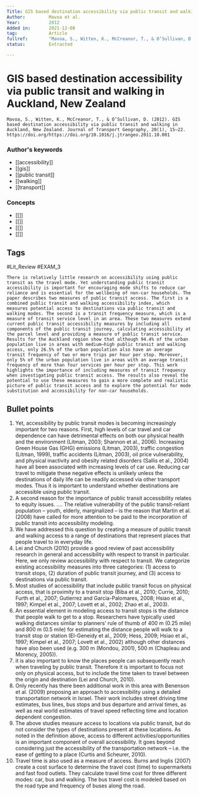 ```yaml
---
Title: GIS based destination accessibility via public transit and walking in Auckland, New Zealand
Author:			Mavoa et al.
Year:			2012
Added in:		2021-12-08
tag:			Article
fullref: 		"Mavoa, S., Witten, K., McCreanor, T., & O’Sullivan, D. (2012). GIS based destination accessibility via public transit and walking in Auckland, New Zealand. Journal of Transport Geography, 20(1), 15–22. https://doi.org/https://doi.org/10.1016/j.jtrangeo.2011.10.001"
status:			Extracted 

---
```


# GIS based destination accessibility via public transit and walking in Auckland, New Zealand 

```ad-quote
Mavoa, S., Witten, K., McCreanor, T., & O’Sullivan, D. (2012). GIS based destination accessibility via public transit and walking in Auckland, New Zealand. Journal of Transport Geography, 20(1), 15–22. https://doi.org/https://doi.org/10.1016/j.jtrangeo.2011.10.001
```
### Author's keywords
- [[accessibility]]
- [[gis]]
- [[public transit]]
- [[walking]]
- [[transport]]
### Concepts
- [[]]
- [[]]
- [[]]
- [[]]
## Tags
#Lit_Review
#EXAM_3 


```ad-abstract
There is relatively little research on accessibility using public transit as the travel mode. Yet understanding public transit accessibility is important for encouraging mode shifts to reduce car reliance and is essential for the wellbeing of non-car households. The paper describes two measures of public transit access. The first is a combined public transit and walking accessibility index, which measures potential access to destinations via public transit and walking modes. The second is a transit frequency measure, which is a measure of transit service level in an area. These two measures extend current public transit accessibility measures by including all components of the public transit journey, calculating accessibility at the parcel level and providing a measure of public transit service. Results for the Auckland region show that although 94.4% of the urban population live in areas with medium–high public transit and walking access, only 26.5% of the urban population also have an average transit frequency of two or more trips per hour per stop. Moreover, only 5% of the urban population live in areas with an average transit frequency of more than four services per hour per stop. This work highlights the importance of including measures of transit frequency when investigating public transit access. The results also reveal the potential to use these measures to gain a more complete and realistic picture of public transit access and to explore the potential for mode substitution and accessibility for non-car households.
```

## Bullet points 
1. Yet, accessibility by public transit modes is becoming increasingly important for two reasons. First, high levels of car travel and car dependence can have detrimental effects on both our physical health and the environment (Litman, 2003; Shannon et al., 2006). Increasing Green House Gas (GHG) emissions (Litman, 2003), traffic congestion (Litman, 1999), traffic accidents (Litman, 2003), oil price vulnerability, and physical inactivity and obesity related disorders (Sallis et al., 2004) have all been associated with increasing levels of car use. Reducing car travel to mitigate these negative effects is unlikely unless the destinations of daily life can be readily accessed via other transport modes. Thus it is important to understand whether destinations are accessible using public transit.
2. A second reason for the importance of public transit accessibility relates to equity issues. …. The relative vulnerability of the public transit-reliant population – youth, elderly, marginalized – is the reason that Martin et al. (2008) have called for more attention to be paid to the incorporation of public transit into accessibility modeling.
3. We have addressed this question by creating a measure of public transit and walking access to a range of destinations that represent places that people travel to in everyday life.
4. Lei and Church (2010) provide a good review of past accessibility research in general and accessibility with respect to transit in particular. Here, we only review accessibility with respect to transit. We categorize existing accessibility measures into three categories: (1) access to transit stops, (2) duration of public transit journey, and (3) access to destinations via public transit.
5. Most studies of accessibility that include public transit focus on physical access, that is proximity to a transit stop (Biba et al., 2010; Currie, 2010; Furth et al., 2007; Gutierrez and Garcia-Palomares, 2008; Hsiao et al., 1997; Kimpel et al., 2007; Lovett et al., 2002; Zhao et al., 2003).
6. An essential element in modeling access to transit stops is the distance that people walk to get to a stop. Researchers have typically used walking distances similar to planners’ rule of thumb of 400 m (0.25 mile) and 800 m (0.5 mile) for estimating the distance people will walk to a transit stop or station (El-Geneidy et al., 2009; Hess, 2009; Hsiao et al., 1997; Kimpel et al., 2007; Lovett et al., 2002) although other distances have also been used (e.g. 300 m (Mondou, 2001), 500 m (Chapleau and Morency, 2005)).
7. it is also important to know the places people can subsequently reach when traveling by public transit. Therefore it is important to focus not only on physical access, but to include the time taken to travel between the origin and destination (Lei and Church, 2010).
8. Only recently has there been additional work in this area with Benenson et al. (2009) proposing an approach to accessibility using a detailed transportation network in Israel. Their work includes street driving time estimates, bus lines, bus stops and bus departure and arrival times, as well as real world estimates of travel speed reflecting time and location dependent congestion.
9. The above studies measure access to locations via public transit, but do not consider the types of destinations present at these locations. As noted in the definition above, access to different activities/opportunities is an important component of overall accessibility. It goes beyond considering just the accessibility of the transportation network – i.e. the ease of getting to a place (Curtis and Scheurer, 2010).
10. Travel time is also used as a measure of access. Burns and Inglis (2007) create a cost surface to determine the travel cost (time) to supermarkets and fast food outlets. They calculate travel time cost for three different modes: car, bus and walking. The bus travel cost is modeled based on the road type and frequency of buses along the road.